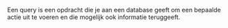 Een query is een opdracht die je aan een database geeft om een bepaalde actie uit te voeren en die mogelijk ook informatie teruggeeft. 
